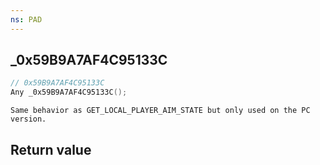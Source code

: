 ```yaml
---
ns: PAD
---
```

## _0x59B9A7AF4C95133C

```c
// 0x59B9A7AF4C95133C
Any _0x59B9A7AF4C95133C();
```

```
Same behavior as GET_LOCAL_PLAYER_AIM_STATE but only used on the PC version.  
```

## Return value
